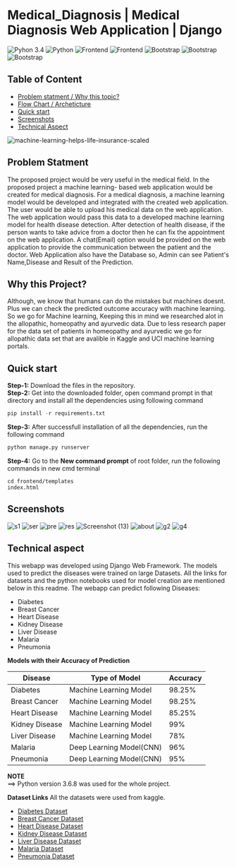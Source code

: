 # Medical_Diagnosis |  Medical Diagnosis Web Application | Django

![Pyhon 3.4](https://img.shields.io/badge/ide-Jupyter_notebook-blue.svg) ![Python](https://img.shields.io/badge/Language-Python-brightgreen.svg)  ![Frontend](https://img.shields.io/badge/Frontend-Bootstrap-purple.svg)  ![Frontend](https://img.shields.io/badge/Libraries-Streamlit-purple.svg)    ![Bootstrap](https://img.shields.io/badge/BaseEnvironment-AnacondaPrompt-brown.svg)   ![Bootstrap](https://img.shields.io/badge/Deployment-Github-yellow.svg)   ![Bootstrap](https://img.shields.io/badge/Debugging-LocalHost-blue.svg)  

## Table of Content
  * [Problem statment / Why this topic?](#Problem-statment)
  * [Flow Chart / Archeticture](#Flow-chart)
  * [Quick start](#Quick-start)
  * [Screenshots](#screenshots)
  * [Technical Aspect](#technical-aspect)
  

  
  ![machine-learning-helps-life-insurance-scaled](https://github.com/Kishorekumar1909/Medical-Diagnosis-Web-Application/assets/166424022/2bfb3035-3da4-4514-908e-ce3f8262a452)

  
## Problem Statment
The proposed project would be very useful in the medical field. In the proposed project a machine learning- based web application would be created for medical diagnosis. For a medical diagnosis, a machine learning model would be developed and integrated with the created web application. The user would be able to upload his medical data on the web application. The web application would pass this data to a developed machine learning model for health disease detection. After detection of health disease, if the person wants to take advice from a doctor then he can fix the appointment on the web application. A chat(Email) option would be provided on the web application to provide the communication between the patient and the doctor. Web Application also have the Database so, Admin can see Patient's Name,Disease and Result of the Prediction.

## Why this Project?
Although, we know that humans can do the mistakes but machines doesnt. Plus we can check the predicted outcome accuracy with machine learning. So we go for Machine learning, Keeping this in mind we researched alot in the allopathic, homeopathy and ayurvedic data. Due to less research paper for the data set of patients in homeopathy and ayurvedic we go for allopathic data set that are avalible in Kaggle and UCI machine learning portals.
  
 
  
## Quick start
  
**Step-1:** Download the files in the repository.<br>
**Step-2:** Get into the downloaded folder, open command prompt in that directory and install all the dependencies using following command<br>
```python
pip install -r requirements.txt
```
**Step-3:** After successfull installation of all the dependencies, run the following command<br>
```python
python manage.py runserver
```

**Step-4:** Go to the __New command prompt__ of root folder, run the following commands in new cmd terminal<br> 
```
cd frontend/templates
index.html
```



  
## Screenshots

![s1](https://github.com/Kishorekumar1909/Medical-Diagnosis-Web-Application/assets/166424022/f2076262-6bfb-4daa-9d33-e469bd5fb49d)
![ser](https://github.com/Kishorekumar1909/Medical-Diagnosis-Web-Application/assets/166424022/39d2dbe7-7c90-440f-8a21-d4a62722f732)
![pre](https://github.com/Kishorekumar1909/Medical-Diagnosis-Web-Application/assets/166424022/2629e199-52b8-4c2c-b0c3-bf15cf8d40c5)
![res](https://github.com/Kishorekumar1909/Medical-Diagnosis-Web-Application/assets/166424022/4cf78581-0376-4f05-93e8-fd8417f480d7)
![Screenshot (13)](https://github.com/Kishorekumar1909/Medical-Diagnosis-WebApplication/assets/166424022/b2d5dd84-58f8-4bd0-9aa4-e28ba68a4458)
![about](https://github.com/Kishorekumar1909/Medical-Diagnosis-Web-Application/assets/166424022/467065e6-f1cb-4b22-b585-0724a164928f)
![g2](https://github.com/Kishorekumar1909/Medical-Diagnosis-Web-Application/assets/166424022/5bb229b6-6894-412b-93a0-f9e2f1b61ae4)
![g4](https://github.com/Kishorekumar1909/Medical-Diagnosis-Web-Application/assets/166424022/07ea786c-6ab5-4d40-990f-161862c30c0d)
  

## Technical aspect

This webapp was developed using Django Web Framework. The models used to predict the diseases were trained on large Datasets. All the links for datasets and the python notebooks used for model creation are mentioned below in this readme. The webapp can predict following Diseases:
* Diabetes
* Breast Cancer
* Heart Disease
* Kidney Disease
* Liver Disease
* Malaria
* Pneumonia

__Models with their Accuracy of Prediction__

Disease | Type of Model | Accuracy
--- | --- | ---
Diabetes | Machine Learning Model | 98.25%
Breast Cancer | Machine Learning Model | 98.25%
Heart Disease | Machine Learning Model | 85.25%
Kidney Disease | Machine Learning Model | 99%
Liver Disease | Machine Learning Model | 78%
Malaria | Deep Learning Model(CNN) | 96%
Pneumonia | Deep Learning Model(CNN) | 95%

__NOTE__
<br>
==> Python version 3.6.8 was used for the whole project.<br>

__Dataset Links__
All the datasets were used from kaggle.
* [Diabetes Dataset](https://www.kaggle.com/uciml/pima-indians-diabetes-database)
* [Breast Cancer Dataset](https://www.kaggle.com/uciml/breast-cancer-wisconsin-data)
* [Heart Disease Dataset](https://www.kaggle.com/ronitf/heart-disease-uci)
* [Kidney Disease Dataset](https://www.kaggle.com/mansoordaku/ckdisease)
* [Liver Disease Dataset](https://www.kaggle.com/uciml/indian-liver-patient-records)
* [Malaria Dataset](https://www.kaggle.com/iarunava/cell-images-for-detecting-malaria)
* [Pneumonia Dataset](https://www.kaggle.com/paultimothymooney/chest-xray-pneumonia)

